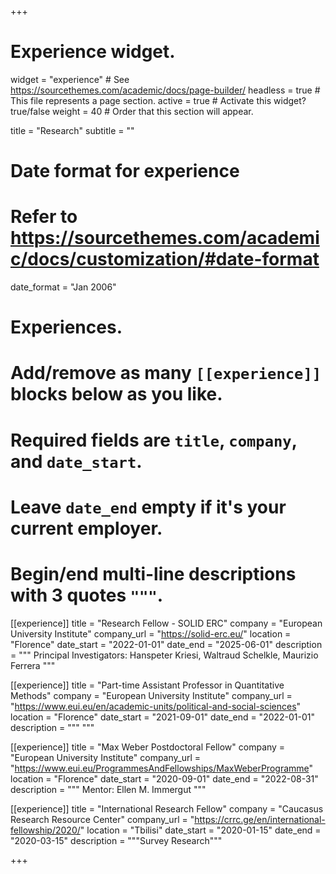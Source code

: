 +++
# Experience widget.
widget = "experience"  # See https://sourcethemes.com/academic/docs/page-builder/
headless = true  # This file represents a page section.
active = true  # Activate this widget? true/false
weight = 40  # Order that this section will appear.

title = "Research"
subtitle = ""

# Date format for experience
#   Refer to https://sourcethemes.com/academic/docs/customization/#date-format
date_format = "Jan 2006"

# Experiences.
#   Add/remove as many `[[experience]]` blocks below as you like.
#   Required fields are `title`, `company`, and `date_start`.
#   Leave `date_end` empty if it's your current employer.
#   Begin/end multi-line descriptions with 3 quotes `"""`.


[[experience]]
  title = "Research Fellow - SOLID ERC"
  company = "European University Institute"
  company_url = "https://solid-erc.eu/"
  location = "Florence"
  date_start = "2022-01-01"
  date_end = "2025-06-01"
  description = """
  Principal Investigators: Hanspeter Kriesi, Waltraud Schelkle, Maurizio Ferrera
  """


  [[experience]]
  title = "Part-time Assistant Professor in Quantitative Methods"
  company = "European University Institute"
  company_url = "https://www.eui.eu/en/academic-units/political-and-social-sciences"
  location = "Florence"
  date_start = "2021-09-01"
  date_end = "2022-01-01"
  description = """
  """

[[experience]]
  title = "Max Weber Postdoctoral Fellow"
  company = "European University Institute"
  company_url = "https://www.eui.eu/ProgrammesAndFellowships/MaxWeberProgramme"
  location = "Florence"
  date_start = "2020-09-01"
  date_end = "2022-08-31"
  description = """
  Mentor: Ellen M. Immergut
  """
  
  
[[experience]]
  title = "International Research Fellow"
  company = "Caucasus Research Resource Center"
  company_url = "https://crrc.ge/en/international-fellowship/2020/"
  location = "Tbilisi"
  date_start = "2020-01-15"
  date_end = "2020-03-15"
  description = """Survey Research"""
  
  
  
+++
